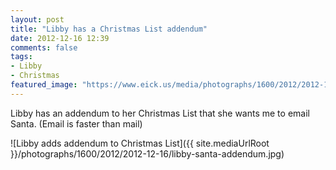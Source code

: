 ```yaml
---
layout: post
title: "Libby has a Christmas List addendum"
date: 2012-12-16 12:39
comments: false
tags: 
- Libby
- Christmas
featured_image: "https://www.eick.us/media/photographs/1600/2012/2012-12-16/libby-santa-addendum.jpg"
---
```

Libby has an addendum to her Christmas List that she wants me to email Santa. (Email is faster than mail)

![Libby adds addendum to Christmas List]({{ site.mediaUrlRoot }}/photographs/1600/2012/2012-12-16/libby-santa-addendum.jpg)



